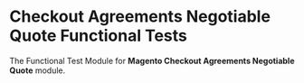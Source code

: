 # Checkout Agreements Negotiable Quote Functional Tests

The Functional Test Module for **Magento Checkout Agreements Negotiable Quote** module.
